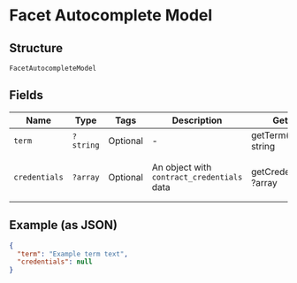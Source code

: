 
# Facet Autocomplete Model

## Structure

`FacetAutocompleteModel`

## Fields

| Name | Type | Tags | Description | Getter | Setter |
|  --- | --- | --- | --- | --- | --- |
| `term` | `?string` | Optional | - | getTerm(): ?string | setTerm(?string term): void |
| `credentials` | `?array` | Optional | An object with `contract_credentials` data | getCredentials(): ?array | setCredentials(?array credentials): void |

## Example (as JSON)

```json
{
  "term": "Example term text",
  "credentials": null
}
```

